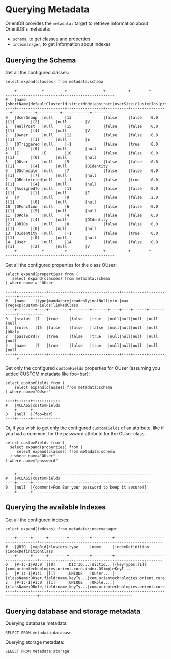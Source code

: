 <!--email_off-->

# Querying Metadata

OrientDB provides the `metadata:` target to retrieve information about OrientDB's metadata:
- `schema`, to get classes and properties
- `indexmanager`, to get information about indexes

## Querying the Schema

Get all the configured classes:

```
select expand(classes) from metadata:schema

----+-----------+---------+----------------+----------+--------+--------+----------+----------+------------+----------
#   |name       |shortName|defaultClusterId|strictMode|abstract|overSize|clusterIds|properties|customFields|superClass
----+-----------+---------+----------------+----------+--------+--------+----------+----------+------------+----------
0   |UserGroup  |null     |13              |false     |false   |0.0     |[1]       |[2]       |null        |V
1   |WallPost   |null     |15              |false     |false   |0.0     |[1]       |[4]       |null        |V
2   |Owner      |null     |12              |false     |false   |0.0     |[1]       |[1]       |null        |E
3   |OTriggered |null     |-1              |false     |true    |0.0     |[1]       |[0]       |null        |null
4   |E          |E        |10              |false     |false   |0.0     |[1]       |[0]       |null        |null
5   |OUser      |null     |5               |false     |false   |0.0     |[1]       |[4]       |null        |OIdentity
6   |OSchedule  |null     |7               |false     |false   |0.0     |[1]       |[7]       |null        |null
7   |ORestricted|null     |-1              |false     |true    |0.0     |[1]       |[4]       |null        |null
8   |AssignedTo |null     |11              |false     |false   |0.0     |[1]       |[1]       |null        |E
9   |V          |null     |9               |false     |false   |2.0     |[1]       |[0]       |null        |null
10  |OFunction  |null     |6               |false     |false   |0.0     |[1]       |[5]       |null        |null
11  |ORole      |null     |4               |false     |false   |0.0     |[1]       |[4]       |null        |OIdentity
12  |ORIDs      |null     |8               |false     |false   |0.0     |[1]       |[0]       |null        |null
13  |OIdentity  |null     |-1              |false     |true    |0.0     |[1]       |[0]       |null        |null
14  |User       |null     |14              |false     |false   |0.0     |[1]       |[2]       |null        |V
----+-----------+---------+----------------+----------+--------+--------+----------+----------+------------+----------
```

Get all the configured properties for the class OUser:

```
select expand(properties) from (
   select expand(classes) from metadata:schema
) where name = 'OUser'

----+--------+----+---------+--------+-------+----+----+------+------------+-----------
#   |name    |type|mandatory|readonly|notNull|min |max |regexp|customFields|linkedClass
----+--------+----+---------+--------+-------+----+----+------+------------+-----------
0   |status  |7   |true     |false   |true   |null|null|null  |null        |null
1   |roles   |15  |false    |false   |false  |null|null|null  |null        |ORole
2   |password|7   |true     |false   |true   |null|null|null  |null        |null
3   |name    |7   |true     |false   |true   |null|null|null  |null        |null
----+--------+----+---------+--------+-------+----+----+------+------------+-----------
```

Get only the configured `customFields` properties for OUser (assuming you added CUSTOM metadata like foo=bar):

```
select customFields from (
    select expand(classes) from metadata:schema 
) where name="OUser"

----+------+------------
#   |@CLASS|customFields
----+------+------------
0   |null  |{foo=bar}
----+------+------------
```

Or, if you wish to get only the configured `customFields`  of an attribute, like if you had a comment for the password attribute for the OUser class. 

```
select customFields from (
  select expand(properties) from (
     select expand(classes) from metadata:schema 
  ) where name="OUser"
) where name="password"


----+------+----------------------------------------------------
#   |@CLASS|customFields
----+------+----------------------------------------------------
0   |null  |{comment=Foo Bar your password to keep it secure!}
----+------+----------------------------------------------------

```

## Querying the available Indexes

Get all the configured indexes:

```
select expand(indexes) from metadata:indexmanager

----+------+------+--------+---------+---------+------------------------------------+------------------------------------------------------
#   |@RID  |mapRid|clusters|type     |name     |indexDefinition                     |indexDefinitionClass
----+------+------+--------+---------+---------+------------------------------------+------------------------------------------------------
0   |#-1:-1|#2:0  |[0]     |DICTIO...|dictio...|{keyTypes:[1]}                      |com.orientechnologies.orient.core.index.OSimpleKeyI...
1   |#-1:-1|#1:1  |[1]     |UNIQUE   |OUser....|{className:OUser,field:name,keyTy...|com.orientechnologies.orient.core.index.OPropertyIn...
2   |#-1:-1|#1:0  |[1]     |UNIQUE   |ORole....|{className:ORole,field:name,keyTy...|com.orientechnologies.orient.core.index.OPropertyIn...
----+------+------+--------+---------+---------+------------------------------------+-----------------------------------------
```

## Querying database and storage metadata

Querying database metadata:

```
SELECT FROM metadata:database
```


Querying storage metadata:

```
SELECT FROM metadata:storage
```


<!--/email_off-->
